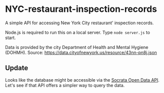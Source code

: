 # NYC-restaurant-inspection-records
A simple API for accessing New York City restaurant' inspection records.

Node.js is required to run this on a local server. Type `node server.js` to start.

Data is provided by the city Department of Health and Mental Hygiene (DOHMH). Source: https://data.cityofnewyork.us/resource/43nn-pn8j.json

## Update
Looks like the database might be accessible via the [Socrata Open Data API](https://dev.socrata.com). Let's see if that API offers a simpler way to query the data.

